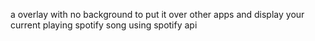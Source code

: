 a overlay with no background to put it over other apps and display your current playing spotify song using spotify api
